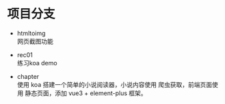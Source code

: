 # 项目分支


* htmltoimg   
   网页截图功能
   
* rec01   
  练习koa demo

* chapter  
  使用 koa 搭建一个简单的小说阅读器，小说内容使用 爬虫获取，前端页面使用 静态页面，添加 vue3 + element-plus 框架。